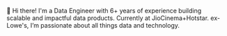 👋 Hi there!
I'm a Data Engineer with 6+ years of experience building scalable and impactful data products. Currently at JioCinema+Hotstar. ex-Lowe's, I’m passionate about all things data and technology.
